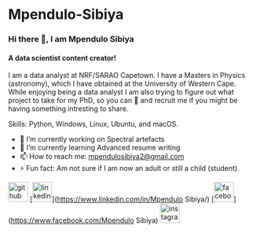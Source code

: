 # Mpendulo-Sibiya

### Hi there 👋, I am Mpendulo Sibiya
#### A data scientist content creator!
I am a data analyst at NRF/SARAO Capetown. I have a Masters in Physics (astronomy), which I have obtained at the University of Western Cape. While enjoying being a data analyst I am also trying to figure out what project to take for my PhD, so you can 👋 and recruit me if you might be having something intresting to share.

Skills: Python, Windows, Linux, Ubuntu, and macOS.

- 🔭 I’m currently working on Spectral artefacts 
- 🌱 I’m currently learning Advanced resume writing 
- 📫 How to reach me: mpendulosibiya2@gmail.com 
- ⚡ Fun fact: Am not sure if I am now an adult or still a child (student). 


[<img src='https://cdn.jsdelivr.net/npm/simple-icons@3.0.1/icons/github.svg' alt='github' height='40'>](https://github.com/Mpendulo963)  [<img src='https://cdn.jsdelivr.net/npm/simple-icons@3.0.1/icons/linkedin.svg' alt='linkedin' height='40'>](https://www.linkedin.com/in/Mpendulo Sibiya/)  [<img src='https://cdn.jsdelivr.net/npm/simple-icons@3.0.1/icons/facebook.svg' alt='facebook' height='40'>](https://www.facebook.com/Mpendulo Sibiya)  [<img src='https://cdn.jsdelivr.net/npm/simple-icons@3.0.1/icons/instagram.svg' alt='instagram' height='40'>](https://www.instagram.com/mpendulo963/)  


